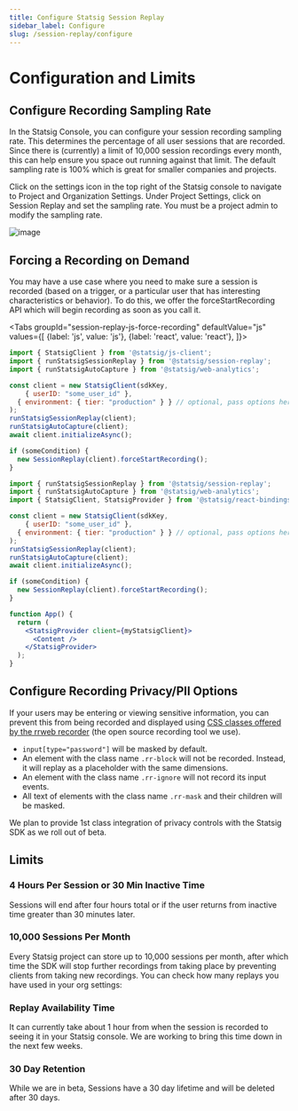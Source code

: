```yaml
---
title: Configure Statsig Session Replay
sidebar_label: Configure
slug: /session-replay/configure
---
```

# Configuration and Limits

## Configure Recording Sampling Rate

In the Statsig Console, you can configure your session recording sampling rate. This determines the percentage of all user sessions that are recorded. Since there is (currently) a limit of 10,000 session recordings every month, this can help ensure you space out running against that limit. The default sampling rate is 100% which is great for smaller companies and projects. 

Click on the settings icon in the top right of the Statsig console to navigate to Project and Organization Settings. Under Project Settings, click on Session Replay and set the sampling rate. You must be a project admin to modify the sampling rate.

![image](https://github.com/statsig-io/docs/assets/3464964/3d4fc8e2-7490-4060-87f5-3aeb5f6dff90)

## Forcing a Recording on Demand

You may have a use case where you need to make sure a session is recorded (based on a trigger, or a particular user that has interesting characteristics or behavior). To do this, we offer the forceStartRecording API which will begin recording as soon as you call it.

<Tabs
  groupId="session-replay-js-force-recording"
  defaultValue="js"
  values={[
    {label: 'js', value: 'js'},
    {label: 'react', value: 'react'},
  ]}>
  <TabItem value="js">

```jsx
import { StatsigClient } from '@statsig/js-client';
import { runStatsigSessionReplay } from '@statsig/session-replay';
import { runStatsigAutoCapture } from '@statsig/web-analytics';

const client = new StatsigClient(sdkKey,
	{ userID: "some_user_id" },
  { environment: { tier: "production" } } // optional, pass options here if needed. Session replays are only recorded and stored if the environment is production.
);
runStatsigSessionReplay(client);
runStatsigAutoCapture(client);
await client.initializeAsync();

if (someCondition) {
  new SessionReplay(client).forceStartRecording();
}

```
 </TabItem>
  <TabItem value="react">

```jsx
import { runStatsigSessionReplay } from '@statsig/session-replay';
import { runStatsigAutoCapture } from '@statsig/web-analytics';
import { StatsigClient, StatsigProvider } from '@statsig/react-bindings';

const client = new StatsigClient(sdkKey,
	{ userID: "some_user_id" },
  { environment: { tier: "production" } } // optional, pass options here if needed. Session replays are only recorded and stored if the environment is production.
);
runStatsigSessionReplay(client);
runStatsigAutoCapture(client);
await client.initializeAsync();

if (someCondition) {
  new SessionReplay(client).forceStartRecording();
}

function App() {
  return (
    <StatsigProvider client={myStatsigClient}>
      <Content />
    </StatsigProvider>
  );
}
```
 </TabItem>
</Tabs>


## Configure Recording Privacy/PII Options

If your users may be entering or viewing sensitive information, you can prevent this from being recorded and displayed using [CSS classes offered by the rrweb recorder](https://github.com/rrweb-io/rrweb/blob/master/guide.md#privacy) (the open source recording tool we use).

- `input[type="password"]` will be masked by default.
- An element with the class name `.rr-block` will not be recorded. Instead, it will replay as a placeholder with the same dimensions.
- An element with the class name `.rr-ignore` will not record its input events.
- All text of elements with the class name `.rr-mask` and their children will be masked.

We plan to provide 1st class integration of privacy controls with the Statsig SDK as we roll out of beta.



## Limits

### 4 Hours Per Session or 30 Min Inactive Time

Sessions will end after four hours total or if the user returns from inactive time greater than 30 minutes later.

### 10,000 Sessions Per Month

Every Statsig project can store up to 10,000 sessions per month, after which time the SDK will stop further recordings from taking place by preventing clients from taking new recordings. You can check how many replays you have used in your org settings: 

### **Replay Availability Time**

It can currently take about 1 hour from when the session is recorded to seeing it in your Statsig console. We are working to bring this time down in the next few weeks. 

### 30 Day Retention

While we are in beta, Sessions have a 30 day lifetime and will be deleted after 30 days.
